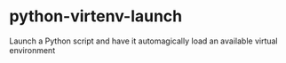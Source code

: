 # python-virtenv-launch
Launch a Python script and have it automagically load an available virtual environment
